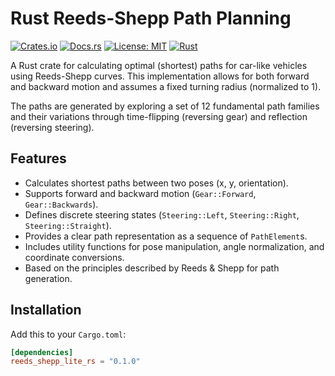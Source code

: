# Rust Reeds-Shepp Path Planning 

[![Crates.io](https://img.shields.io/crates/v/reeds_shepp.svg)](https://crates.io/crates/reeds_shepp)
[![Docs.rs](https://docs.rs/reeds_shepp/badge.svg)](https://docs.rs/reeds_shepp)
[![License: MIT](https://img.shields.io/badge/license-MIT-blue.svg)](./LICENSE-MIT)
[![Rust](https://github.com/linusweigand/reeds-shepp-rust/actions/workflows/rust.yml/badge.svg)](https://github.com/linusweigand/reeds-shepp-rust/actions/workflows/rust.yml)

A Rust crate for calculating optimal (shortest) paths for car-like vehicles using Reeds-Shepp curves. This implementation allows for both forward and backward motion and assumes a fixed turning radius (normalized to 1).

The paths are generated by exploring a set of 12 fundamental path families and their variations through time-flipping (reversing gear) and reflection (reversing steering).

## Features

* Calculates shortest paths between two poses (x, y, orientation).
* Supports forward and backward motion (`Gear::Forward`, `Gear::Backwards`).
* Defines discrete steering states (`Steering::Left`, `Steering::Right`, `Steering::Straight`).
* Provides a clear path representation as a sequence of `PathElement`s.
* Includes utility functions for pose manipulation, angle normalization, and coordinate conversions.
* Based on the principles described by Reeds & Shepp for path generation.

## Installation

Add this to your `Cargo.toml`:

```toml
[dependencies]
reeds_shepp_lite_rs = "0.1.0"
